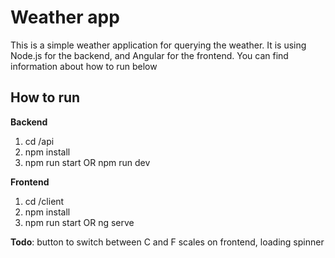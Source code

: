# Weather app

This is a simple weather application for querying the weather. It is using Node.js for the backend, and Angular for the frontend. You can find information about how to run below


## How to run

**Backend**
1. cd /api
2. npm install
3. npm run start OR npm run dev

**Frontend**
1. cd /client
2. npm install
3. npm run start OR ng serve

**Todo**:
button to switch between C and F scales on frontend, loading spinner